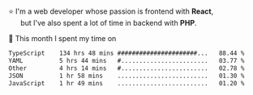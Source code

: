 ⭐ I'm a web developer whose passion is frontend with <b>React</b>,<br/>
&nbsp; &nbsp; &nbsp; but I've also spent a lot of time in backend with <b>PHP</b>.

📅 This month I spent my time on

<!--START_SECTION:waka-->

```txt
TypeScript    134 hrs 48 mins ######################...   88.44 %
YAML          5 hrs 44 mins   #........................   03.77 %
Other         4 hrs 14 mins   #........................   02.78 %
JSON          1 hr 58 mins    .........................   01.30 %
JavaScript    1 hr 49 mins    .........................   01.20 %
```

<!--END_SECTION:waka-->
